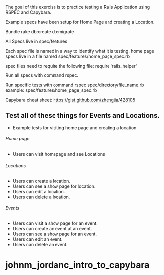 The goal of this exercise is to practice testing a Rails Application using RSPEC and Capybara.

Example specs have been setup for Home Page and creating a Location.

Bundle
rake db:create db:migrate


All Specs live in spec/features

Each spec file is named in a way to identify what it is testing.
home page specs live in a file named spec/features/home_page_spec.rb




spec files need to require the following file:
  require 'rails_helper'

Run all specs with command rspec.

Run specific tests with command rspec spec/directory/file_name.rb
  example: spec/features/home_page_spec.rb


Capybara cheat sheet: https://gist.github.com/zhengjia/428105


## Test all of these things for Events and Locations.

- Example tests for visiting home page and creating a location.


###### Home page
- Users can visit homepage and see Locations



###### Locations
- Users can create a location.
- Users can see a show page for location.
- Users can edit a location.
- Users can delete a location.


###### Events
- Users can visit a show page for an event.
- Users can create an event at an event.
- Users can see a show page for an event.
- Users can edit an event.
- Users can delete an event.
# johnm_jordanc_intro_to_capybara
